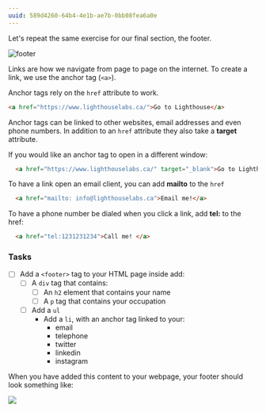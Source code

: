 ```yaml
---
uuid: 589d4260-64b4-4e1b-ae7b-0bb08fea6a0e
---
```


Let's repeat the same exercise for our final section, the footer.

![footer](https://d3vv6lp55qjaqc.cloudfront.net/items/0e0t2Z2E1t0z1b09200x/%5B6840019aa5f6af6cb8b9423a6e797711%5D_Image+2017-08-26+at+3.22.58+PM.png)


<!-- Add instructions for how to add a link tag to the page -->

Links are how we navigate from page to page on the internet. To create a link, we use the anchor tag (`<a>`).

Anchor tags rely on the `href` attribute to work.

```html
<a href="https://www.lighthouselabs.ca/">Go to Lighthouse</a>
```

Anchor tags can be linked to other websites, email addresses and even phone numbers. In addition to an `href` attribute
they also take a **target** attribute.

If you would like an anchor tag to open in a different window:

```html
  <a href="https://www.lighthouselabs.ca/" target="_blank">Go to Lighthouse</a>
```

To have a link open an email client, you can add **mailto** to the `href`

```html
  <a href="mailto: info@lighthouselabs.ca">Email me!</a>
```

To have a phone number be dialed when you click a link, add **tel:** to the href:

```html
  <a href="tel:1231231234">Call me! </a>
```

### Tasks

- [ ] Add a `<footer>` tag to your HTML page inside add:
  - [ ] A `div` tag that contains:
    - [ ] An `h2` element that contains your name
    - [ ] A `p` tag that contains your occupation
  - [ ] Add a `ul`
    - Add a `li`, with an anchor tag linked to your:
      - email
      - telephone
      - twitter
      - linkedin
      - instagram

When you have added this content to your webpage, your footer should look something like:

![](https://cl.ly/2n072t0s3X0N/Image%202017-09-25%20at%208.34.05%20PM.png)
